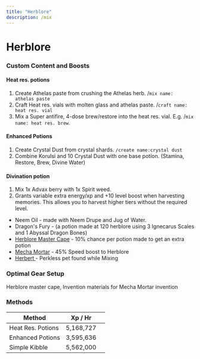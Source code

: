 ```yaml
---
title: "Herblore"
description: /mix
---
```


# Herblore

### Custom Content and Boosts

#### Heat res. potions

1. Create Athelas paste from crushing the Athelas herb. /`mix name: athelas paste`
2. Craft Heat res. vials with molten glass and athelas paste. /`craft name: heat res. vial`
3. Mix a Super antifire, 4-dose brew/restore into the heat res. vial. E.g. /`mix name: heat res. brew`.

#### Enhanced Potions

1. Create Crystal Dust from crystal shards. `/create name:crystal dust`
2. Combine Korulsi and 10 Crystal Dust with one base potion. (Stamina, Restore, Brew, Divine Water)

#### Divination potion

1. Mix 1x Advax berry with 1x Spirit weed.
2. Grants variable extra energy/xp and +10 level boost when harvesting memories. This allows you to harvest higher tiers without the required level.

- Neem Oil - made with Neem Drupe and Jug of Water.
- Dragon's Fury - (a potion made at 120 herblore using 3 Ignecarus Scales and 1 Abyssal Dragon Bones)
- [Herblore Master Cape](../custom-items/equippables/#master-capes) - 10% chance per potion made to get an extra potion
- [Mecha Mortar](invention/#inventions) - 45% Speed boost to Herblore
- [Herbert ](../custom-items/pets.md#meme-pets-and-no-perk-pets)- Perkless pet found while Mixing

### Optimal Gear Setup

Herblore master cape, Invention materials for Mecha Mortar invention

### Methods

<table><thead><tr><th>Method</th><th>Xp / Hr</th><th data-hidden></th></tr></thead><tbody><tr><td>Heat Res. Potions</td><td>5,168,727</td><td></td></tr><tr><td>Enhanced Potions</td><td>3,595,636</td><td></td></tr><tr><td>Simple Kibble</td><td>5,562,000</td><td></td></tr></tbody></table>
